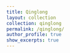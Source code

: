 ```yaml
---
title: Qinglong
layout: collection
collection: qinglong
permalink: /qinglong/
author_profile: true
show_excerpts: true
---
```

